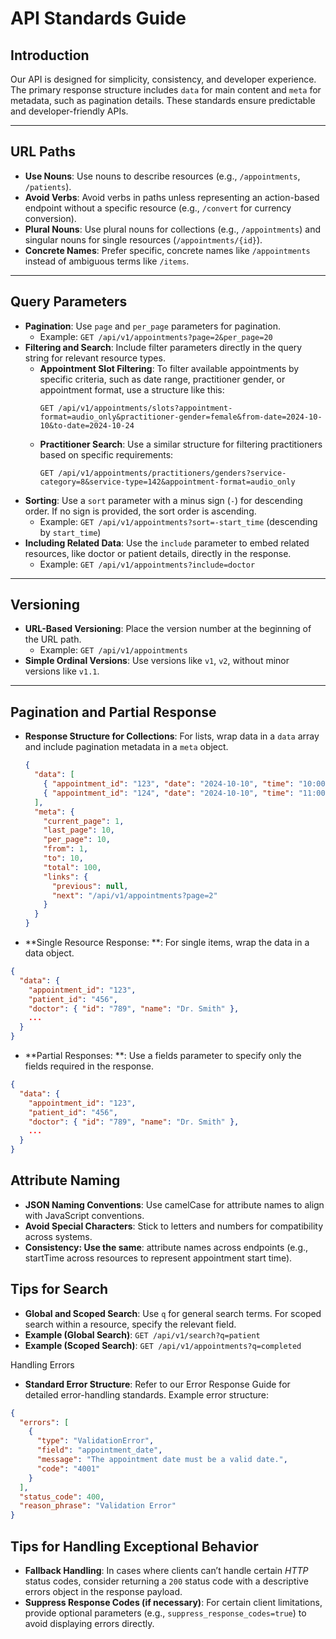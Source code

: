 # API Standards Guide

## Introduction
Our API is designed for simplicity, consistency, and developer experience. The primary response structure includes `data` for main content and `meta` for metadata, such as pagination details. These standards ensure predictable and developer-friendly APIs.

---

## URL Paths
- **Use Nouns**: Use nouns to describe resources (e.g., `/appointments`, `/patients`).
- **Avoid Verbs**: Avoid verbs in paths unless representing an action-based endpoint without a specific resource (e.g., `/convert` for currency conversion).
- **Plural Nouns**: Use plural nouns for collections (e.g., `/appointments`) and singular nouns for single resources (`/appointments/{id}`).
- **Concrete Names**: Prefer specific, concrete names like `/appointments` instead of ambiguous terms like `/items`.

---

## Query Parameters
- **Pagination**: Use `page` and `per_page` parameters for pagination.
  - Example: `GET /api/v1/appointments?page=2&per_page=20`
- **Filtering and Search**: Include filter parameters directly in the query string for relevant resource types.
  - **Appointment Slot Filtering**: To filter available appointments by specific criteria, such as date range, practitioner gender, or appointment format, use a structure like this:
    ```
    GET /api/v1/appointments/slots?appointment-format=audio_only&practitioner-gender=female&from-date=2024-10-10&to-date=2024-10-24
    ```
  - **Practitioner Search**: Use a similar structure for filtering practitioners based on specific requirements:
    ```
    GET /api/v1/appointments/practitioners/genders?service-category=8&service-type=142&appointment-format=audio_only
    ```
- **Sorting**: Use a `sort` parameter with a minus sign (`-`) for descending order. If no sign is provided, the sort order is ascending.
  - Example: `GET /api/v1/appointments?sort=-start_time` (descending by `start_time`)
- **Including Related Data**: Use the `include` parameter to embed related resources, like doctor or patient details, directly in the response.
  - Example: `GET /api/v1/appointments?include=doctor`

---

## Versioning
- **URL-Based Versioning**: Place the version number at the beginning of the URL path.
  - Example: `GET /api/v1/appointments`
- **Simple Ordinal Versions**: Use versions like `v1`, `v2`, without minor versions like `v1.1`.

---

## Pagination and Partial Response
- **Response Structure for Collections**: For lists, wrap data in a `data` array and include pagination metadata in a `meta` object.
  ```json
  {
    "data": [
      { "appointment_id": "123", "date": "2024-10-10", "time": "10:00", ... },
      { "appointment_id": "124", "date": "2024-10-10", "time": "11:00", ... }
    ],
    "meta": {
      "current_page": 1,
      "last_page": 10,
      "per_page": 10,
      "from": 1,
      "to": 10,
      "total": 100,
      "links": {
        "previous": null,
        "next": "/api/v1/appointments?page=2"
      }
    }
  }

- **Single Resource Response: **: For single items, wrap the data in a data object.

```json
{
  "data": {
    "appointment_id": "123",
    "patient_id": "456",
    "doctor": { "id": "789", "name": "Dr. Smith" },
    ...
  }
}
``` 
- **Partial Responses: **: Use a fields parameter to specify only the fields required in the response.
```json
{
  "data": {
    "appointment_id": "123",
    "patient_id": "456",
    "doctor": { "id": "789", "name": "Dr. Smith" },
    ...
  }
}
```


## Attribute Naming

- **JSON Naming Conventions**: Use camelCase for attribute names to align with JavaScript conventions.
- **Avoid Special Characters**: Stick to letters and numbers for compatibility across systems.
- **Consistency: Use the same**: attribute names across endpoints (e.g., startTime across resources to represent appointment start time).

## Tips for Search

- **Global and Scoped Search**: Use `q` for general search terms. For scoped search within a resource, specify the relevant field.
- **Example (Global Search)**: `GET /api/v1/search?q=patient`
- **Example (Scoped Search)**: `GET /api/v1/appointments?q=completed`

Handling Errors
- **Standard Error Structure**: Refer to our Error Response Guide for detailed error-handling standards. Example error structure:

```json
{
  "errors": [
    {
      "type": "ValidationError",
      "field": "appointment_date",
      "message": "The appointment date must be a valid date.",
      "code": "4001"
    }
  ],
  "status_code": 400,
  "reason_phrase": "Validation Error"
}
```


## Tips for Handling Exceptional Behavior

- **Fallback Handling**: In cases where clients can’t handle certain *HTTP* status codes, consider returning a `200` status code with a descriptive errors object in the response payload.
- **Suppress Response Codes (if necessary)**: For certain client limitations, provide optional parameters (e.g., `suppress_response_codes=true`) to avoid displaying errors directly.

